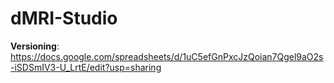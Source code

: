# dMRI-Studio

**Versioning**: https://docs.google.com/spreadsheets/d/1uC5efGnPxcJzQoian7Qgel9aO2s-iSDSmIV3-U_LrtE/edit?usp=sharing
